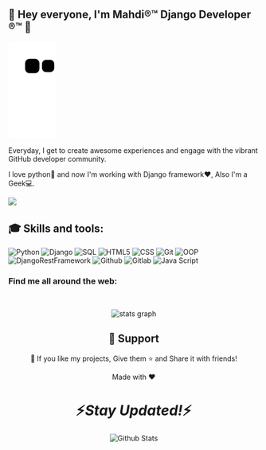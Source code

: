 ## 👋 Hey everyone, I'm Mahdi®™ Django Developer ®™ 👋


<img src='https://github.com/darkkLUCIFER/darkkLUCIFER/blob/output/github-contribution-grid-snake.svg'> 


Everyday, I get to create awesome experiences and engage with the vibrant GitHub developer community.
<p>I love python🐍 and now I'm working with Django framework❤️, Also I'm a Geek💻.</p

<div align="left">
  <img src="https://visitor-badge.laobi.icu/badge?page_id=darkkLUCIFER&right_color=coral"  />
</div>


<h2>🎓 Skills and tools:</h2>

![Python](https://img.shields.io/badge/python-3670A0?style=for-the-badge&logo=python&logoColor=ffdd54) ![Django](https://img.shields.io/badge/django-%23092E20.svg?style=for-the-badge&logo=django&logoColor=white) ![SQL](https://img.shields.io/badge/sql-3670A0?style=for-the-badge&logo=sql&logoColor=ffdd54) ![HTML5](https://img.shields.io/badge/html-%23092E20.svg?style=for-the-badge&logo=html&logoColor=white) ![CSS](https://img.shields.io/badge/C%20S%20S-0078d7.svg?style=for-the-badge&logo=c-s-s&logoColor=white) ![Git](https://img.shields.io/badge/git-3670A0?style=for-the-badge&logo=git&logoColor=ffdd54) ![OOP](https://img.shields.io/badge/oop-%23092E20.svg?style=for-the-badge&logo=oop&logoColor=white) ![DjangoRestFramework](https://img.shields.io/badge/django%20rest%20frame%20work-0078d7.svg?style=for-the-badge&logo=django-rest-frame-work&logoColor=white) ![Github](https://img.shields.io/badge/github-3670A0?style=for-the-badge&logo=github&logoColor=ffdd54) ![Gitlab](https://img.shields.io/badge/gitlab-%23092E20.svg?style=for-the-badge&logo=gitlab&logoColor=white) ![Java Script](https://img.shields.io/badge/Java%20Script-0078d7.svg?style=for-the-badge&logo=visual-studio-code&logoColor=white)

### Find me all around the web:
<a href="https://www.linkedin.com/in/mahdi--nororuzi" target="blank"><img align="center" src="https://github.com/mishmanners/MishManners/blob/master/socials/transparent-Linkedin-logo-icon.png" alt="" height="30" /></a>
<a href="https://www.instagram.com/mahdin2016/" target="blank"><img align="center" src="https://github.com/mishmanners/MishManners/blob/master/socials/instagram.png" alt="" height="30" /></a>
<a href="mailto: mdn1376@gmail.com" target="blank"><img align="center" src="https://github.com/mishmanners/MishManners/blob/master/socials/chrome.png" alt="" height="30" /></a>
<!-- <a href="http://mishmanners.com" target="blank"><img align="center" src="https://github.com/mishmanners/MishManners/blob/master/socials/chrome.png" alt="" height="30" /></a> -->

<div align="center">
  <img src="https://github-readme-stats.vercel.app/api?hide_title=false&hide_rank=false&show_icons=true&include_all_commits=true&count_private=false&disable_animations=false&theme=github_dark&locale=en&hide_border=false&username=darkkLUCIFER" height="200" alt="stats graph"  />
  
###
<h2 align="center">🤝 Support</h2>

<p align="center">💙 If you like my projects, Give them ⭐ and Share it with friends!</p>
</p>
<p align="center">Made with ❤️ </p>

<h1 align='center'>⚡️<i>Stay Updated!</i>⚡️</h1>

<p align="center">
        <img src="https://raw.githubusercontent.com/mayhemantt/mayhemantt/Update/svg/Bottom.svg" alt="Github Stats" />
</p>
